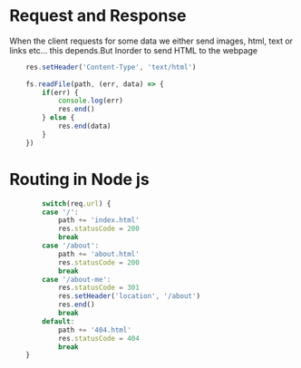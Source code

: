 # Request and Response

When the client requests for some data we either send images, html, text or links etc…
this depends.But Inorder to send HTML to the webpage

``` javascript
    res.setHeader('Content-Type', 'text/html')
	
    fs.readFile(path, (err, data) => {
        if(err) {
            console.log(err)
            res.end()
        } else {
            res.end(data)
        }
    })

```

# Routing in Node js

``` javascript
        switch(req.url) {
        case '/':
            path += 'index.html'
            res.statusCode = 200
            break
        case '/about':
            path += 'about.html'
            res.statusCode = 200
            break
        case '/about-me':
            res.statusCode = 301
            res.setHeader('location', '/about')
            res.end()
            break
        default:
            path += '404.html'
            res.statusCode = 404
            break
    }
```